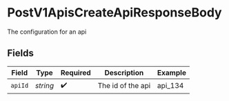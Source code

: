 # PostV1ApisCreateApiResponseBody

The configuration for an api


## Fields

| Field              | Type               | Required           | Description        | Example            |
| ------------------ | ------------------ | ------------------ | ------------------ | ------------------ |
| `apiId`            | *string*           | :heavy_check_mark: | The id of the api  | api_134            |